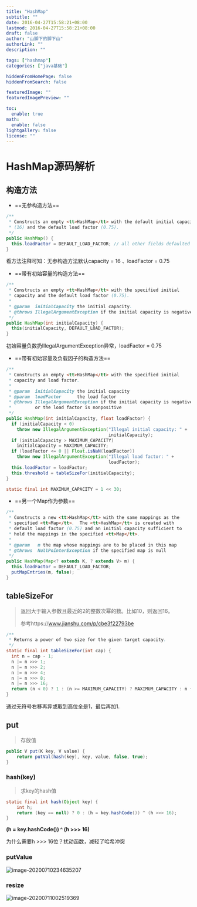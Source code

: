 ```yaml
---
title: "HashMap"
subtitle: ""
date: 2016-04-27T15:58:21+08:00
lastmod: 2016-04-27T15:58:21+08:00
draft: false
author: "山脚下的脚下山"
authorLink: ""
description: ""

tags: ["hashmap"]
categories: ["java基础"]

hiddenFromHomePage: false
hiddenFromSearch: false

featuredImage: ""
featuredImagePreview: ""

toc:
  enable: true
math:
  enable: false
lightgallery: false
license: ""
---
```


# HashMap源码解析

## 构造方法

- ==无参构造方法==

```java
/**
 * Constructs an empty <tt>HashMap</tt> with the default initial capacity
 * (16) and the default load factor (0.75).
 */
public HashMap() {
  this.loadFactor = DEFAULT_LOAD_FACTOR; // all other fields defaulted
}
```

看方法注释可知：无参构造方法默认capacity = 16 、loadFactor = 0.75

- ==带有初始容量的构造方法==

```java
/**
 * Constructs an empty <tt>HashMap</tt> with the specified initial
 * capacity and the default load factor (0.75).
 *
 * @param  initialCapacity the initial capacity.
 * @throws IllegalArgumentException if the initial capacity is negative.
 */
public HashMap(int initialCapacity) {
  this(initialCapacity, DEFAULT_LOAD_FACTOR);
}
```

初始容量负数扔IllegalArgumentException异常，loadFactor = 0.75

- ==带有初始容量及负载因子的构造方法==

```java
/**
 * Constructs an empty <tt>HashMap</tt> with the specified initial
 * capacity and load factor.
 *
 * @param  initialCapacity the initial capacity
 * @param  loadFactor      the load factor
 * @throws IllegalArgumentException if the initial capacity is negative
 *         or the load factor is nonpositive
 */
public HashMap(int initialCapacity, float loadFactor) {
  if (initialCapacity < 0)
    throw new IllegalArgumentException("Illegal initial capacity: " +
                                       initialCapacity);
  if (initialCapacity > MAXIMUM_CAPACITY)
    initialCapacity = MAXIMUM_CAPACITY;
  if (loadFactor <= 0 || Float.isNaN(loadFactor))
    throw new IllegalArgumentException("Illegal load factor: " +
                                       loadFactor);
  this.loadFactor = loadFactor;
  this.threshold = tableSizeFor(initialCapacity);
}
```

```java
static final int MAXIMUM_CAPACITY = 1 << 30;
```



- ==另一个Map作为参数==

```java
/**
 * Constructs a new <tt>HashMap</tt> with the same mappings as the
 * specified <tt>Map</tt>.  The <tt>HashMap</tt> is created with
 * default load factor (0.75) and an initial capacity sufficient to
 * hold the mappings in the specified <tt>Map</tt>.
 *
 * @param   m the map whose mappings are to be placed in this map
 * @throws  NullPointerException if the specified map is null
 */
public HashMap(Map<? extends K, ? extends V> m) {
  this.loadFactor = DEFAULT_LOAD_FACTOR;
  putMapEntries(m, false);
}
```

## tableSizeFor

> 返回大于输入参数且最近的2的整数次幂的数。比如10，则返回16。
>
> 参考https://www.jianshu.com/p/cbe3f22793be

```java
/**
 * Returns a power of two size for the given target capacity.
 */
static final int tableSizeFor(int cap) {
  int n = cap - 1;
  n |= n >>> 1;
  n |= n >>> 2;
  n |= n >>> 4;
  n |= n >>> 8;
  n |= n >>> 16;
  return (n < 0) ? 1 : (n >= MAXIMUM_CAPACITY) ? MAXIMUM_CAPACITY : n + 1;
}
```

通过无符号右移再异或取到高位全是1，最后再加1.

## put

> 存放值

```java
public V put(K key, V value) {
    return putVal(hash(key), key, value, false, true);
}
```

### hash(key)

> 求key的hash值

```java
static final int hash(Object key) {
    int h;
    return (key == null) ? 0 : (h = key.hashCode()) ^ (h >>> 16);
}
```

**(h = key.hashCode()) ^ (h >>> 16)** 

为什么需要h >>> 16位？扰动函数，减轻了哈希冲突

### putValue

![image-20200710234635207](https://i.loli.net/2020/07/10/vTe7XaWgrAYqOJG.png)

### resize

![image-20200711002519369](https://i.loli.net/2020/07/11/6eHJD5iERcNdkUj.png)